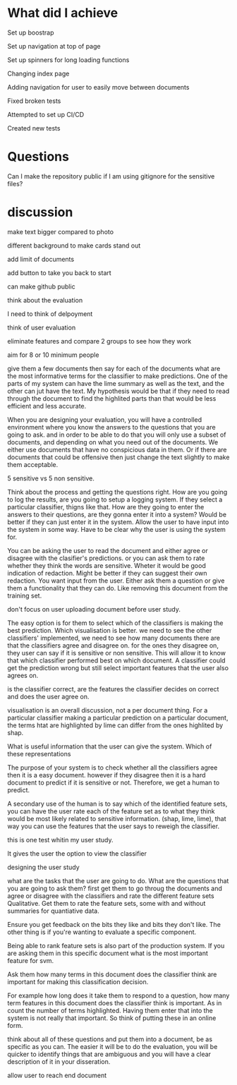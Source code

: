 # What did I achieve

Set up boostrap

Set up navigation at top of page

Set up spinners for long loading functions

Changing index page

Adding navigation for user to easily move between documents

Fixed broken tests

Attempted to set up CI/CD

Created new tests

# Questions

Can I make the repository public if I am using gitignore for the sensitive files?

# discussion

make text bigger compared to photo

different background to make cards stand out

add limit of documents

add button to take you back to start

can make github public

think about the evaluation

I need to think of delpoyment

think of user evaluation

eliminate features and compare 2 groups to see how they work

aim for 8 or 10 minimum people

give them a few documents then say for each of the documents what are the most informative terms for the classifier to make predictions. One of the parts of my system can have the lime summary as well as the text, and the other can jut have the text. My hypothesis would be that if they need to read through the document to find the highlited parts than that would be less efficient and less accurate.

When you are designing your evaluation, you will have a controlled environment where you know the answers to the questions that you are going to ask. and in order to be able to do that you will only use a subset of documents, and depending on what you need out of the documents. We either use documents that have no conspicious data in them. Or if there are documents that could be offensive then just change the text slightly to make them acceptable.

5 sensitive vs 5 non sensitive.

Think about the process and getting the questions right. How are you going to log the results, are you going to setup a logging system. If they select a particular classifier, thigns like that. How are they going to enter the answers to their questions, are they gonna enter it into a system? Would be better if they can just enter it in the system. Allow the user to have input into the system in some way. Have to be clear why the user is using the system for.

You can be asking the user to read the document and either agree or disagree with the clasifier's predictions. or you can ask them to rate whether they think the words are sensitive. Wheter it would be good indication of redaction. Might be better if they can suggest their own redaction. You want input from the user. Either ask them a question or give them a functionality that they can do. Like removing this document from the training set.

don't focus on user uploading document before user study.

The easy option is for them to select which of the classifiers is making the best prediction. Which visualisation is better. we need to see the other classifiers' implemented, we need to see how many documents there are that the classifiers agree and disagree on. for the ones they disagree on, they user can say if it is sensitive or non sensitive. This will allow it to know that which classifier performed best on which document. A classifier could get the prediction wrong but still select important features that the user also agrees on.

is the classifier correct, are the features the classifier decides on correct and does the user agree on.

visualisation is an overall discussion, not a per document thing. For a particular classifier making a particular prediction on a particular document, the terms htat are highlighted by lime can differ from the ones highlited by shap.

What is useful information that the user can give the system. Which of these representations

The purpose of your system is to check whether all the classifiers agree then it is a easy document. however if they disagree then it is a hard document to predict if it is sensitive or not. Therefore, we get a human to predict.

A secondary use of the human is to say which of the identified feature sets, you can have the user rate each of the feature set as to what they think would be most likely related to sensitive information. (shap, lime, lime), that way you can use the features that the user says to reweigh the classifier.

this is one test whitin my user study.

It gives the user the option to view the classifier

designing the user study

what are the tasks that the user are going to do. What are the questions that you are going to ask them? first get them to go throug the documents and agree or disagree with the classifiers and rate the different feature sets Qualitative. Get them to rate the feature sets, some with and without summaries for quantiative data.

Ensure you get feedback on the bits they like and bits they don't like. The other thing is if you're wanting to evaluate a specific component.

Being able to rank feature sets is also part of the production system. If you are asking them in this specific document what is the most important feature for svm.

Ask them how many terms in this document does the classifier think are important for making this classification decision.

For example how long does it take them to respond to a question, how many term features in this document does the classifier think is important. As in count the number of terms highlighted. Having them enter that into the system is not really that important. So think of putting these in an online form.

think about all of these questions and put them into a document, be as specific as you can. The easier it will be to do the evaluation, you will be quicker to identify things that are ambiguous and you will have a clear description of it in your disseration.

allow user to reach end document
